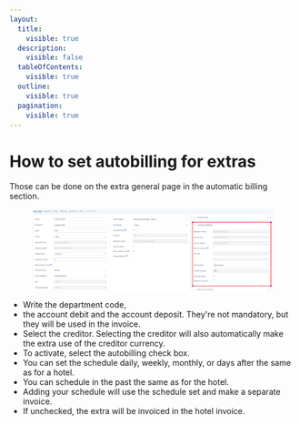 ```yaml
---
layout:
  title:
    visible: true
  description:
    visible: false
  tableOfContents:
    visible: true
  outline:
    visible: true
  pagination:
    visible: true
---
```


# How to set autobilling for extras

Those can be done on the extra general page in the automatic billing section.&#x20;

<figure><img src="../.gitbook/assets/image (20) (1) (1).png" alt=""><figcaption></figcaption></figure>

* Write the department code,&#x20;
* the account debit and the account deposit. They're not mandatory, but they will be used in the invoice.&#x20;
* Select the creditor. Selecting the creditor will also automatically make the extra use of the creditor currency.&#x20;
* To activate, select the autobilling check box.&#x20;
* You can set the schedule daily, weekly, monthly, or days after the same as for a hotel.&#x20;
* You can schedule in the past the same as for the hotel.&#x20;
* Adding your schedule will use the schedule set and make a separate invoice.&#x20;
* If unchecked, the extra will be invoiced in the hotel invoice.
